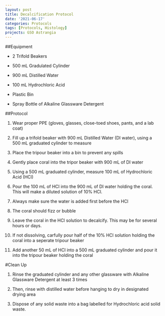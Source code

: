 ```yaml
---
layout: post
title: Decalcification Protocol
date: '2021-06-17'
categories: Protocols
tags: [Protocols, Histology]
projects: GSO Astrangia 
---
```



##Equipment

- 2 Trifold Beakers

- 500 mL Gradulated Cylinder 

- 900 mL Distilled Water

- 100 mL Hydrochloric Acid

- Plastic Bin

- Spray Bottle of Alkaline Glassware Detergent



##Protocol

1)  Wear proper PPE (gloves, glasses, close-toed shoes, pants, and a lab coat)

2) Fill up a trifold beaker with 900 mL Distilled Water (DI water), using a 500 mL graduated cylinder to measure

3) Place the tripour beaker into a bin to prevent any spills

4) Gently place coral into the tripor beaker with 900 mL of DI water 

5) Using a 500 mL graduated cylinder, measure 100 mL of Hydrochloric Acid (HCl)

6) Pour the 100 mL of HCl into the 900 mL of DI water holding the coral. This will make a diluted solution of 10% HCl.

7) Always make sure the water is added first before the HCl

8) The coral should fizz or bubble

9) Leave the coral in the HCl solution to decalcify. This may be for several hours or days.

10) If not dissolving, carfully pour half of the 10% HCl solution holding the coral into a seperate tripour beaker 

11) Add another 50 mL of HCl into a 500 mL graduated cylinder and pour it into the tripour beaker holding the coral 


#Clean Up

1) Rinse the graduated cylinder and any other glassware with Alkaline Glassware Detergent at least 3 times

2) Then, rinse with distilled water before hanging to dry in designated drying area 

3) Dispose of any solid waste into a bag labelled for Hydrochloric acid solid waste.

